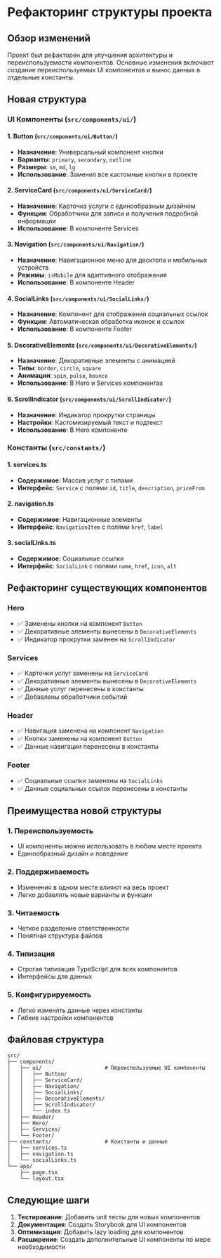 # Рефакторинг структуры проекта

## Обзор изменений

Проект был рефакторен для улучшения архитектуры и переиспользуемости компонентов. Основные изменения включают создание переиспользуемых UI компонентов и вынос данных в отдельные константы.

## Новая структура

### UI Компоненты (`src/components/ui/`)

#### 1. Button (`src/components/ui/Button/`)

-   **Назначение**: Универсальный компонент кнопки
-   **Варианты**: `primary`, `secondary`, `outline`
-   **Размеры**: `sm`, `md`, `lg`
-   **Использование**: Заменил все кастомные кнопки в проекте

#### 2. ServiceCard (`src/components/ui/ServiceCard/`)

-   **Назначение**: Карточка услуги с единообразным дизайном
-   **Функции**: Обработчики для записи и получения подробной информации
-   **Использование**: В компоненте Services

#### 3. Navigation (`src/components/ui/Navigation/`)

-   **Назначение**: Навигационное меню для десктопа и мобильных устройств
-   **Режимы**: `isMobile` для адаптивного отображения
-   **Использование**: В компоненте Header

#### 4. SocialLinks (`src/components/ui/SocialLinks/`)

-   **Назначение**: Компонент для отображения социальных ссылок
-   **Функции**: Автоматическая обработка иконок и ссылок
-   **Использование**: В компоненте Footer

#### 5. DecorativeElements (`src/components/ui/DecorativeElements/`)

-   **Назначение**: Декоративные элементы с анимацией
-   **Типы**: `border`, `circle`, `square`
-   **Анимации**: `spin`, `pulse`, `bounce`
-   **Использование**: В Hero и Services компонентах

#### 6. ScrollIndicator (`src/components/ui/ScrollIndicator/`)

-   **Назначение**: Индикатор прокрутки страницы
-   **Настройки**: Кастомизируемый текст и подтекст
-   **Использование**: В Hero компоненте

### Константы (`src/constants/`)

#### 1. services.ts

-   **Содержимое**: Массив услуг с типами
-   **Интерфейс**: `Service` с полями `id`, `title`, `description`, `priceFrom`

#### 2. navigation.ts

-   **Содержимое**: Навигационные элементы
-   **Интерфейс**: `NavigationItem` с полями `href`, `label`

#### 3. socialLinks.ts

-   **Содержимое**: Социальные ссылки
-   **Интерфейс**: `SocialLink` с полями `name`, `href`, `icon`, `alt`

## Рефакторинг существующих компонентов

### Hero

-   ✅ Заменены кнопки на компонент `Button`
-   ✅ Декоративные элементы вынесены в `DecorativeElements`
-   ✅ Индикатор прокрутки заменен на `ScrollIndicator`

### Services

-   ✅ Карточки услуг заменены на `ServiceCard`
-   ✅ Декоративные элементы вынесены в `DecorativeElements`
-   ✅ Данные услуг перенесены в константы
-   ✅ Добавлены обработчики событий

### Header

-   ✅ Навигация заменена на компонент `Navigation`
-   ✅ Кнопки заменены на компонент `Button`
-   ✅ Данные навигации перенесены в константы

### Footer

-   ✅ Социальные ссылки заменены на `SocialLinks`
-   ✅ Данные социальных ссылок перенесены в константы

## Преимущества новой структуры

### 1. Переиспользуемость

-   UI компоненты можно использовать в любом месте проекта
-   Единообразный дизайн и поведение

### 2. Поддерживаемость

-   Изменения в одном месте влияют на весь проект
-   Легко добавлять новые варианты и функции

### 3. Читаемость

-   Четкое разделение ответственности
-   Понятная структура файлов

### 4. Типизация

-   Строгая типизация TypeScript для всех компонентов
-   Интерфейсы для данных

### 5. Конфигурируемость

-   Легко изменять данные через константы
-   Гибкие настройки компонентов

## Файловая структура

```
src/
├── components/
│   ├── ui/                    # Переиспользуемые UI компоненты
│   │   ├── Button/
│   │   ├── ServiceCard/
│   │   ├── Navigation/
│   │   ├── SocialLinks/
│   │   ├── DecorativeElements/
│   │   ├── ScrollIndicator/
│   │   └── index.ts
│   ├── Header/
│   ├── Hero/
│   ├── Services/
│   └── Footer/
├── constants/                 # Константы и данные
│   ├── services.ts
│   ├── navigation.ts
│   └── socialLinks.ts
└── app/
    ├── page.tsx
    └── layout.tsx
```

## Следующие шаги

1. **Тестирование**: Добавить unit тесты для новых компонентов
2. **Документация**: Создать Storybook для UI компонентов
3. **Оптимизация**: Добавить lazy loading для компонентов
4. **Расширение**: Создать дополнительные UI компоненты по мере необходимости
